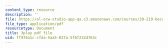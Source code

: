 ```yaml
---
content_type: resource
description: ''
file: https://ol-ocw-studio-app-qa.s3.amazonaws.com/courses/20-219-becoming-the-next-bill-nye-writing-and-hosting-the-educational-show-january-iap-2015/ff976a1ccfda5aa5027a5f6f232d763c_iR6FUYCNi5A.pdf
file_type: application/pdf
resourcetype: Document
title: 3play pdf file
uid: ff976a1c-cfda-5aa5-027a-5f6f232d763c
---
```

